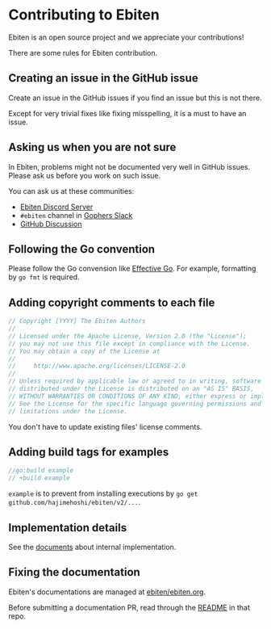 # Contributing to Ebiten

Ebiten is an open source project and we appreciate your contributions!

There are some rules for Ebiten contribution.

## Creating an issue in the GitHub issue

Create an issue in the GitHub issues if you find an issue but this is not there.

Except for very trivial fixes like fixing misspelling, it is a must to have an issue.

## Asking us when you are not sure

In Ebiten, problems might not be documented very well in GitHub issues. Please ask us before you work on such issue.

You can ask us at these communities:

 * [Ebiten Discord Server](https://discord.gg/3tVdM5H8cC)
 * `#ebiten` channel in [Gophers Slack](https://invite.slack.golangbridge.org/)
 * [GitHub Discussion](https://github.com/hajimehoshi/ebiten/discussions)

## Following the Go convention

Please follow the Go convension like [Effective Go](https://golang.org/doc/effective_go.html).
For example, formatting by `go fmt` is required.

## Adding copyright comments to each file

```go
// Copyright [YYYY] The Ebiten Authors
//
// Licensed under the Apache License, Version 2.0 (the "License");
// you may not use this file except in compliance with the License.
// You may obtain a copy of the License at
//
//     http://www.apache.org/licenses/LICENSE-2.0
//
// Unless required by applicable law or agreed to in writing, software
// distributed under the License is distributed on an "AS IS" BASIS,
// WITHOUT WARRANTIES OR CONDITIONS OF ANY KIND, either express or implied.
// See the License for the specific language governing permissions and
// limitations under the License.
```

You don't have to update existing files' license comments.

## Adding build tags for examples

```go
//go:build example
// +build example
```

`example` is to prevent from installing executions by `go get github.com/hajimehoshi/ebiten/v2/...`.

## Implementation details

See the [documents](https://ebiten.org/documents/implementation.html) about internal implementation.

## Fixing the documentation

Ebiten's documentations are managed at [ebiten/ebiten.org](https://github.com/ebiten/ebiten.org).  

Before submitting a documentation PR, read through the [README](https://github.com/ebiten/ebiten.org/blob/main/README.md) in that repo.
